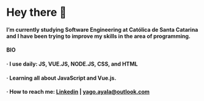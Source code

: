 # Hey there 👋

#### I’m currently studying Software Engineering at Católica de Santa Catarina and I have been trying to improve my skills in the area of programming.

#### BIO

  ####  · I use daily: JS, VUE.JS, NODE.JS, CSS, and HTML
  ####  · Learning all about JavaScript and Vue.js. 
  ####  · How to reach me: [Linkedin](http://www.linkedin.com/in/yagoca/) | yago.ayala@outlook.com

